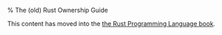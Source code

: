% The (old) Rust Ownership Guide

This content has moved into the
[the Rust Programming Language book](book/ownership.html).
